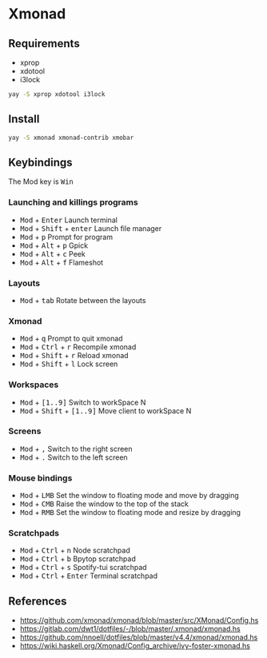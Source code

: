 # Xmonad

## Requirements

- xprop
- xdotool
- i3lock

```sh
yay -S xprop xdotool i3lock
```

## Install

```sh
yay -S xmonad xmonad-contrib xmobar
```

## Keybindings

The Mod key is <kbd>Win</kbd>

### Launching and killings programs

- <kbd>Mod</kbd> + <kbd>Enter</kbd> Launch terminal
- <kbd>Mod</kbd> + <kbd>Shift</kbd> + <kbd>enter</kbd> Launch file manager
- <kbd>Mod</kbd> + <kbd>p</kbd> Prompt for program
- <kbd>Mod</kbd> + <kbd>Alt</kbd> + <kbd>p</kbd> Gpick
- <kbd>Mod</kbd> + <kbd>Alt</kbd> + <kbd>c</kbd> Peek
- <kbd>Mod</kbd> + <kbd>Alt</kbd> + <kbd>f</kbd> Flameshot

### Layouts

- <kbd>Mod</kbd> + <kbd>tab</kbd> Rotate between the layouts

### Xmonad

- <kbd>Mod</kbd> + <kbd>q</kbd> Prompt to quit xmonad
- <kbd>Mod</kbd> + <kbd>Ctrl</kbd> + <kbd>r</kbd> Recompile xmonad
- <kbd>Mod</kbd> + <kbd>Shift</kbd> + <kbd>r</kbd> Reload xmonad
- <kbd>Mod</kbd> + <kbd>Shift</kbd> + <kbd>l</kbd> Lock screen

### Workspaces

- <kbd>Mod</kbd> + <kbd>[1..9]</kbd> Switch to workSpace N
- <kbd>Mod</kbd> + <kbd>Shift</kbd> + <kbd>[1..9]</kbd> Move client to workSpace
  N

### Screens

- <kbd>Mod</kbd> + <kbd>,</kbd> Switch to the right screen
- <kbd>Mod</kbd> + <kbd>.</kbd> Switch to the left screen

### Mouse bindings

- <kbd>Mod</kbd> + <kbd>LMB</kbd> Set the window to floating mode and move by
  dragging
- <kbd>Mod</kbd> + <kbd>CMB</kbd> Raise the window to the top of the stack
- <kbd>Mod</kbd> + <kbd>RMB</kbd> Set the window to floating mode and resize by
  dragging

### Scratchpads

- <kbd>Mod</kbd> + <kbd>Ctrl</kbd> + <kbd>n</kbd> Node scratchpad
- <kbd>Mod</kbd> + <kbd>Ctrl</kbd> + <kbd>b</kbd> Bpytop scratchpad
- <kbd>Mod</kbd> + <kbd>Ctrl</kbd> + <kbd>s</kbd> Spotify-tui scratchpad
- <kbd>Mod</kbd> + <kbd>Ctrl</kbd> + <kbd>Enter</kbd> Terminal scratchpad

## References

- https://github.com/xmonad/xmonad/blob/master/src/XMonad/Config.hs
- https://gitlab.com/dwt1/dotfiles/-/blob/master/.xmonad/xmonad.hs
- https://github.com/nnoell/dotfiles/blob/master/v4.4/xmonad/xmonad.hs
- https://wiki.haskell.org/Xmonad/Config_archive/ivy-foster-xmonad.hs

